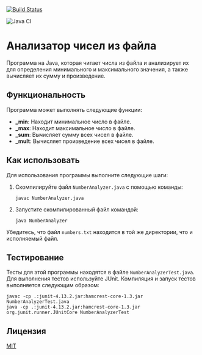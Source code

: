 [![Build Status](https://github.com/katushka-pushilina/dz_tp2/actions/workflows/java-ci.yml/badge.svg)](https://github.com/katushka-pushilina/dz_tp2/actions)

![Java CI](https://github.com/katushka-pushilina/dz_tp2/actions/workflows/java-ci.yml/badge.svg)

# Анализатор чисел из файла

Программа на Java, которая читает числа из файла и анализирует их для определения минимального и максимального значения, а также вычисляет их сумму и произведение.

## Функциональность

Программа может выполнять следующие функции:
- **_min**: Находит минимальное число в файле.
- **_max**: Находит максимальное число в файле.
- **_sum**: Вычисляет сумму всех чисел в файле.
- **_mult**: Вычисляет произведение всех чисел в файле.

## Как использовать

Для использования программы выполните следующие шаги:
1. Скомпилируйте файл `NumberAnalyzer.java` с помощью команды:
   ```
   javac NumberAnalyzer.java
   ```
2. Запустите скомпилированный файл командой:
   ```
   java NumberAnalyzer
   ```
Убедитесь, что файл `numbers.txt` находится в той же директории, что и исполняемый файл.

## Тестирование

Тесты для этой программы находятся в файле `NumberAnalyzerTest.java`. Для выполнения тестов используйте JUnit. Компиляция и запуск тестов выполняется следующим образом:
```
javac -cp .:junit-4.13.2.jar:hamcrest-core-1.3.jar NumberAnalyzerTest.java
java -cp .:junit-4.13.2.jar:hamcrest-core-1.3.jar org.junit.runner.JUnitCore NumberAnalyzerTest
```
## Лицензия

[MIT](https://choosealicense.com/licenses/mit/)
